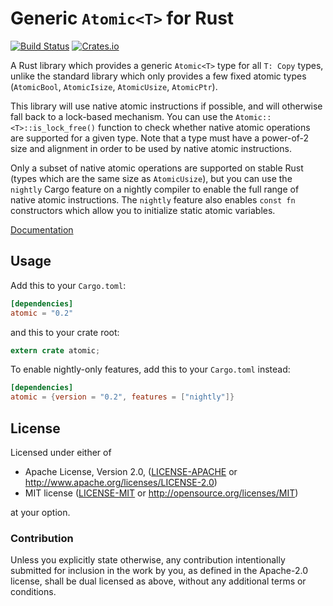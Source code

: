 Generic `Atomic<T>` for Rust
============================

[![Build Status](https://travis-ci.org/Amanieu/atomic-rs.svg?branch=master)](https://travis-ci.org/Amanieu/atomic-rs) [![Crates.io](https://img.shields.io/crates/v/atomic.svg)](https://crates.io/crates/atomic)

A Rust library which provides a generic `Atomic<T>` type for all `T: Copy` types, unlike the standard library which only provides a few fixed atomic types (`AtomicBool`, `AtomicIsize`, `AtomicUsize`, `AtomicPtr`).

This library will use native atomic instructions if possible, and will otherwise fall back to a lock-based mechanism. You can use the `Atomic::<T>::is_lock_free()` function to check whether native atomic operations are supported for a given type. Note that a type must have a power-of-2 size and alignment in order to be used by native atomic instructions.

Only a subset of native atomic operations are supported on stable Rust (types which are the same size as `AtomicUsize`), but you can use the `nightly` Cargo feature on a nightly compiler to enable the full range of native atomic instructions. The `nightly` feature also enables `const fn` constructors which allow you to initialize static atomic variables.

[Documentation](https://amanieu.github.io/atomic-rs/atomic/index.html)

## Usage

Add this to your `Cargo.toml`:

```toml
[dependencies]
atomic = "0.2"
```

and this to your crate root:

```rust
extern crate atomic;
```

To enable nightly-only features, add this to your `Cargo.toml` instead:

```toml
[dependencies]
atomic = {version = "0.2", features = ["nightly"]}
```

## License

Licensed under either of

 * Apache License, Version 2.0, ([LICENSE-APACHE](LICENSE-APACHE) or http://www.apache.org/licenses/LICENSE-2.0)
 * MIT license ([LICENSE-MIT](LICENSE-MIT) or http://opensource.org/licenses/MIT)

at your option.

### Contribution

Unless you explicitly state otherwise, any contribution intentionally submitted
for inclusion in the work by you, as defined in the Apache-2.0 license, shall be dual licensed as above, without any
additional terms or conditions.
